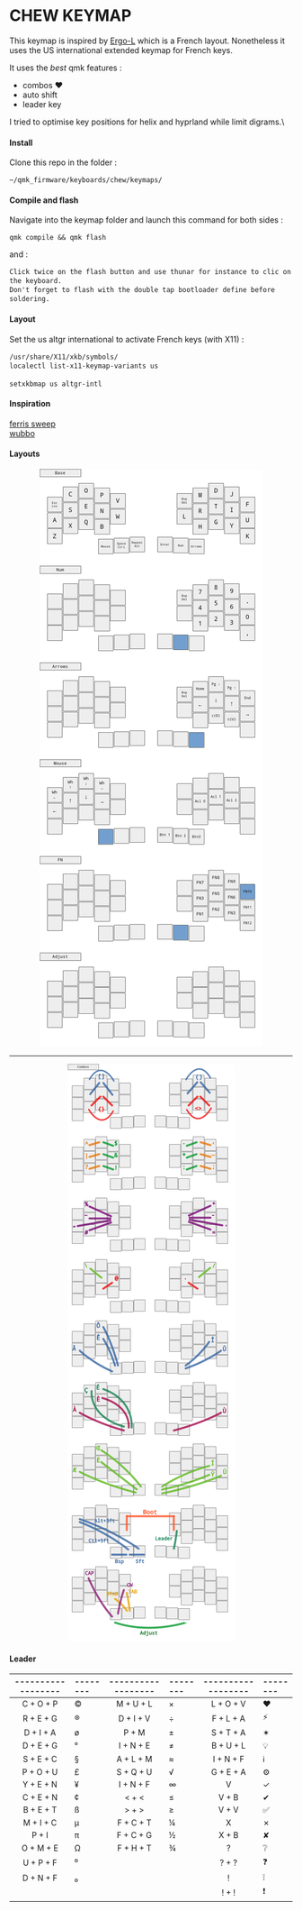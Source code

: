 # CHEW KEYMAP

This keymap is inspired by [Ergo-L](https://ergol.org/) which is a French layout.
Nonetheless it uses the US international extended keymap for French keys.

It uses the _best_ qmk features :

- combos ♥
- auto shift
- leader key

I tried to optimise key positions for helix and hyprland while limit digrams.\

#### Install

Clone this repo in the folder :

    ~/qmk_firmware/keyboards/chew/keymaps/

#### Compile and flash

Navigate into the keymap folder and launch this command for both sides :

    qmk compile && qmk flash

and :

    Click twice on the flash button and use thunar for instance to clic on the keyboard.
    Don't forget to flash with the double tap bootloader define before soldering.

#### Layout

Set the us altgr international to activate French keys (with X11) :

    /usr/share/X11/xkb/symbols/
    localectl list-x11-keymap-variants us

    setxkbmap us altgr-intl

#### Inspiration

[ferris sweep](https://github.com/davidphilipbarr/Sweep)\
[wubbo](https://github.com/cacheworks/Wubbo)

#### Layouts

<div align="center">
    <img src="./images/layouts.png">
    <hr>
    <img src="./images/combos.png">
</div>

#### Leader

| ------------------ | -------- | ------------------ | -------- | ------------------ | -------- |
| :----------------: | :------- | :----------------: | :------- | :----------------: | :------- |
|     C + O + P      | ©        |     M + U + L      | ×        |     L + O + V      | ♥        |
|     R + E + G      | ®        |     D + I + V      | ÷        |     F + L + A      | ⚡       |
|     D + I + A      | ø        |       P + M        | ±        |     S + T + A      | ✶        |
|     D + E + G      | °        |     I + N + E      | ≠        |     B + U + L      | 💡       |
|     S + E + C      | §        |     A + L + M      | ≈        |     I + N + F      | ℹ️        |
|     P + O + U      | £        |     S + Q + U      | √        |     G + E + A      | ⚙️        |
|     Y + E + N      | ¥        |     I + N + F      | ∞        |         V          | ✓        |
|     C + E + N      | ¢        |       < + <        | ≤        |       V + B        | ✔        |
|     B + E + T      | ß        |       > + >        | ≥        |       V + V        | ✅       |
|     M + I + C      | µ        |     F + C + T      | ¼        |         X          | ✗        |
|       P + I        | π        |     F + C + G      | ½        |       X + B        | ✘        |
|     O + M + E      | Ω        |     F + H + T      | ¾        |         ?          | ❔       |
|     U + P + F      | ⁰        |                    |          |       ? + ?        | ❓       |
|     D + N + F      | ₀        |                    |          |         !          | ❕       |
|                    |          |                    |          |       ! + !        | ❗       |
